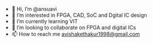 - 👋 Hi, I’m @ansuavi
- 👀 I’m interested in FPGA, CAD, SoC and Dgital IC design
- 🌱 I’m currently learning VIT
- 💞️ I’m looking to collaborate on FPGA and digital ICs
- 📫 How to reach me avishakethakur1998@gmail.com

<!---
ansuavi/ansuavi is a ✨ special ✨ repository because its `README.md` (this file) appears on your GitHub profile.
You can click the Preview link to take a look at your changes.
--->
